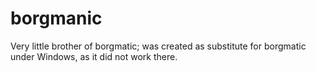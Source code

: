 # borgmanic

Very little brother of borgmatic; was created as substitute for borgmatic under Windows, as it did not work there.